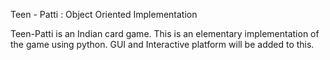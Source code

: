 Teen - Patti : Object Oriented Implementation

Teen-Patti is an Indian card game. This is an elementary implementation of the game using python. 
GUI and Interactive platform will be added to this.